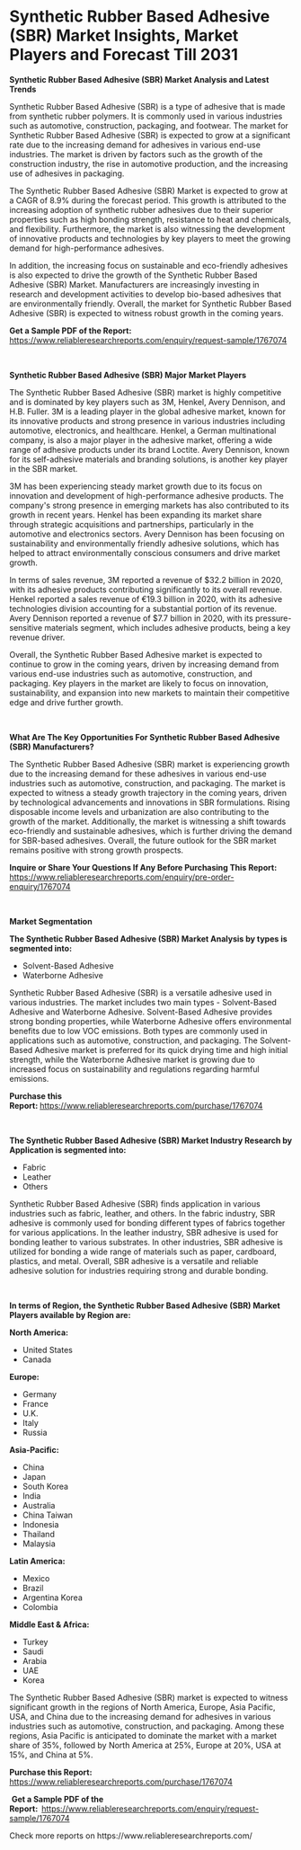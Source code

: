 <p><h1>Synthetic Rubber Based Adhesive (SBR) Market Insights, Market Players and Forecast Till 2031</h1></p><p><strong>Synthetic Rubber Based Adhesive (SBR) Market Analysis and Latest Trends</strong></p>
<p><p>Synthetic Rubber Based Adhesive (SBR) is a type of adhesive that is made from synthetic rubber polymers. It is commonly used in various industries such as automotive, construction, packaging, and footwear. The market for Synthetic Rubber Based Adhesive (SBR) is expected to grow at a significant rate due to the increasing demand for adhesives in various end-use industries. The market is driven by factors such as the growth of the construction industry, the rise in automotive production, and the increasing use of adhesives in packaging.</p><p>The Synthetic Rubber Based Adhesive (SBR) Market is expected to grow at a CAGR of 8.9% during the forecast period. This growth is attributed to the increasing adoption of synthetic rubber adhesives due to their superior properties such as high bonding strength, resistance to heat and chemicals, and flexibility. Furthermore, the market is also witnessing the development of innovative products and technologies by key players to meet the growing demand for high-performance adhesives.</p><p>In addition, the increasing focus on sustainable and eco-friendly adhesives is also expected to drive the growth of the Synthetic Rubber Based Adhesive (SBR) Market. Manufacturers are increasingly investing in research and development activities to develop bio-based adhesives that are environmentally friendly. Overall, the market for Synthetic Rubber Based Adhesive (SBR) is expected to witness robust growth in the coming years.</p></p>
<p><strong>Get a Sample PDF of the Report:&nbsp;</strong> <a href="https://www.reliableresearchreports.com/enquiry/request-sample/1767074">https://www.reliableresearchreports.com/enquiry/request-sample/1767074</a></p>
<p>&nbsp;</p>
<p><strong>Synthetic Rubber Based Adhesive (SBR) Major Market Players</strong></p>
<p><p>The Synthetic Rubber Based Adhesive (SBR) market is highly competitive and is dominated by key players such as 3M, Henkel, Avery Dennison, and H.B. Fuller. 3M is a leading player in the global adhesive market, known for its innovative products and strong presence in various industries including automotive, electronics, and healthcare. Henkel, a German multinational company, is also a major player in the adhesive market, offering a wide range of adhesive products under its brand Loctite. Avery Dennison, known for its self-adhesive materials and branding solutions, is another key player in the SBR market.</p><p>3M has been experiencing steady market growth due to its focus on innovation and development of high-performance adhesive products. The company's strong presence in emerging markets has also contributed to its growth in recent years. Henkel has been expanding its market share through strategic acquisitions and partnerships, particularly in the automotive and electronics sectors. Avery Dennison has been focusing on sustainability and environmentally friendly adhesive solutions, which has helped to attract environmentally conscious consumers and drive market growth.</p><p>In terms of sales revenue, 3M reported a revenue of $32.2 billion in 2020, with its adhesive products contributing significantly to its overall revenue. Henkel reported a sales revenue of €19.3 billion in 2020, with its adhesive technologies division accounting for a substantial portion of its revenue. Avery Dennison reported a revenue of $7.7 billion in 2020, with its pressure-sensitive materials segment, which includes adhesive products, being a key revenue driver.</p><p>Overall, the Synthetic Rubber Based Adhesive market is expected to continue to grow in the coming years, driven by increasing demand from various end-use industries such as automotive, construction, and packaging. Key players in the market are likely to focus on innovation, sustainability, and expansion into new markets to maintain their competitive edge and drive further growth.</p></p>
<p>&nbsp;</p>
<p><strong>What Are The Key Opportunities For Synthetic Rubber Based Adhesive (SBR) Manufacturers?</strong></p>
<p><p>The Synthetic Rubber Based Adhesive (SBR) market is experiencing growth due to the increasing demand for these adhesives in various end-use industries such as automotive, construction, and packaging. The market is expected to witness a steady growth trajectory in the coming years, driven by technological advancements and innovations in SBR formulations. Rising disposable income levels and urbanization are also contributing to the growth of the market. Additionally, the market is witnessing a shift towards eco-friendly and sustainable adhesives, which is further driving the demand for SBR-based adhesives. Overall, the future outlook for the SBR market remains positive with strong growth prospects.</p></p>
<p><strong>Inquire or Share Your Questions If Any Before Purchasing This Report:</strong> <a href="https://www.reliableresearchreports.com/enquiry/pre-order-enquiry/1767074">https://www.reliableresearchreports.com/enquiry/pre-order-enquiry/1767074</a></p>
<p>&nbsp;</p>
<p><strong>Market Segmentation</strong></p>
<p><strong>The Synthetic Rubber Based Adhesive (SBR) Market Analysis by types is segmented into:</strong></p>
<p><ul><li>Solvent-Based Adhesive</li><li>Waterborne Adhesive</li></ul></p>
<p><p>Synthetic Rubber Based Adhesive (SBR) is a versatile adhesive used in various industries. The market includes two main types - Solvent-Based Adhesive and Waterborne Adhesive. Solvent-Based Adhesive provides strong bonding properties, while Waterborne Adhesive offers environmental benefits due to low VOC emissions. Both types are commonly used in applications such as automotive, construction, and packaging. The Solvent-Based Adhesive market is preferred for its quick drying time and high initial strength, while the Waterborne Adhesive market is growing due to increased focus on sustainability and regulations regarding harmful emissions.</p></p>
<p><strong>Purchase this Report:&nbsp;</strong><a href="https://www.reliableresearchreports.com/purchase/1767074">https://www.reliableresearchreports.com/purchase/1767074</a></p>
<p>&nbsp;</p>
<p><strong>The Synthetic Rubber Based Adhesive (SBR) Market Industry Research by Application is segmented into:</strong></p>
<p><ul><li>Fabric</li><li>Leather</li><li>Others</li></ul></p>
<p><p>Synthetic Rubber Based Adhesive (SBR) finds application in various industries such as fabric, leather, and others. In the fabric industry, SBR adhesive is commonly used for bonding different types of fabrics together for various applications. In the leather industry, SBR adhesive is used for bonding leather to various substrates. In other industries, SBR adhesive is utilized for bonding a wide range of materials such as paper, cardboard, plastics, and metal. Overall, SBR adhesive is a versatile and reliable adhesive solution for industries requiring strong and durable bonding.</p></p>
<p>&nbsp;</p>
<p><strong>In terms of Region, the Synthetic Rubber Based Adhesive (SBR) Market Players available by Region are:</strong></p>
<p>
    <p> <strong> North America: </strong>
        <ul>
            <li>United States</li>
            <li>Canada</li>
        </ul>
        </p> 
    <p> <strong> Europe: </strong>
        <ul>
            <li>Germany</li>
            <li>France</li>
            <li>U.K.</li>
            <li>Italy</li>
            <li>Russia</li>
        </ul>
        </p> 
    <p> <strong> Asia-Pacific: </strong>
        <ul>
            <li>China</li>
            <li>Japan</li>
            <li>South Korea</li>
            <li>India</li>
            <li>Australia</li>
            <li>China Taiwan</li>
            <li>Indonesia</li>
            <li>Thailand</li>
            <li>Malaysia</li>
        </ul>
        </p> 
    <p> <strong> Latin America: </strong>
        <ul>
            <li>Mexico</li>
            <li>Brazil</li>
            <li>Argentina Korea</li>
            <li>Colombia</li>
        </ul>
        </p> 
    <p> <strong> Middle East & Africa: </strong>
        <ul>
            <li>Turkey</li>
            <li>Saudi</li>
            <li>Arabia</li>
            <li>UAE</li>
            <li>Korea</li>
        </ul>
    </p>
    </p>
<p><p>The Synthetic Rubber Based Adhesive (SBR) market is expected to witness significant growth in the regions of North America, Europe, Asia Pacific, USA, and China due to the increasing demand for adhesives in various industries such as automotive, construction, and packaging. Among these regions, Asia Pacific is anticipated to dominate the market with a market share of 35%, followed by North America at 25%, Europe at 20%, USA at 15%, and China at 5%.</p></p>
<p><strong>Purchase this Report: </strong><a href="https://www.reliableresearchreports.com/purchase/1767074">https://www.reliableresearchreports.com/purchase/1767074</a></p>
<p>&nbsp;<strong>Get a Sample PDF of the Report:&nbsp;&nbsp;</strong><a href="https://www.reliableresearchreports.com/enquiry/request-sample/1767074">https://www.reliableresearchreports.com/enquiry/request-sample/1767074</a></p>
<p><strong></strong></p>
<p>Check more reports on https://www.reliableresearchreports.com/</p>